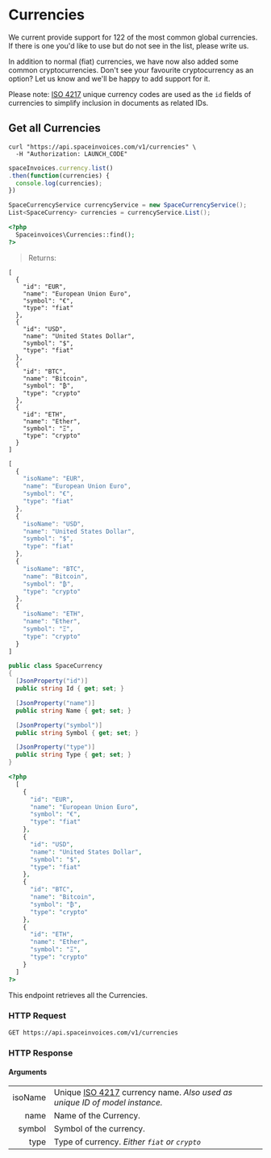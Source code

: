 # Currencies

We current provide support for 122 of the most common global currencies. If there is one you'd like to use but do not see in the list, please write us.

In addition to normal (fiat) currencies, we have now also added some common cryptocurrencies. Don't see your favourite cryptocurrency as an option? Let us know and we'll be happy to add support for it.

Please note: [ISO 4217](https://en.wikipedia.org/wiki/ISO_4217) unique currency codes are used as the `id` fields of currencies to simplify inclusion in documents as related IDs.

## Get all Currencies

```shell
curl "https://api.spaceinvoices.com/v1/currencies" \
  -H "Authorization: LAUNCH_CODE"
```

```javascript
spaceInvoices.currency.list()
.then(function(currencies) {
  console.log(currencies);
})
```

```csharp
SpaceCurrencyService currencyService = new SpaceCurrencyService();
List<SpaceCurrency> currencies = currencyService.List();
```

```php
<?php
  Spaceinvoices\Currencies::find();
?>
```

> Returns:

```shell
[
  {
    "id": "EUR",
    "name": "European Union Euro",
    "symbol": "€",
    "type": "fiat"
  },
  {
    "id": "USD",
    "name": "United States Dollar",
    "symbol": "$",
    "type": "fiat"
  },
  {
    "id": "BTC",
    "name": "Bitcoin",
    "symbol": "₿",
    "type": "crypto"
  },
  {
    "id": "ETH",
    "name": "Ether",
    "symbol": "‎Ξ",
    "type": "crypto"
  }
]
```

```javascript
[
  {
    "isoName": "EUR",
    "name": "European Union Euro",
    "symbol": "€",
    "type": "fiat"
  },
  {
    "isoName": "USD",
    "name": "United States Dollar",
    "symbol": "$",
    "type": "fiat"
  },
  {
    "isoName": "BTC",
    "name": "Bitcoin",
    "symbol": "₿",
    "type": "crypto"
  },
  {
    "isoName": "ETH",
    "name": "Ether",
    "symbol": "‎Ξ",
    "type": "crypto"
  }
]
```

```csharp
public class SpaceCurrency
{
  [JsonProperty("id")]
  public string Id { get; set; }

  [JsonProperty("name")]
  public string Name { get; set; }

  [JsonProperty("symbol")]
  public string Symbol { get; set; }

  [JsonProperty("type")]
  public string Type { get; set; }
}
```

```php
<?php
  [
    {
      "id": "EUR",
      "name": "European Union Euro",
      "symbol": "€",
      "type": "fiat"
    },
    {
      "id": "USD",
      "name": "United States Dollar",
      "symbol": "$",
      "type": "fiat"
    },
    {
      "id": "BTC",
      "name": "Bitcoin",
      "symbol": "₿",
      "type": "crypto"
    },
    {
      "id": "ETH",
      "name": "Ether",
      "symbol": "‎Ξ",
      "type": "crypto"
    }
  ]
?>
```

This endpoint retrieves all the Currencies.

### HTTP Request

`GET https://api.spaceinvoices.com/v1/currencies`

### HTTP Response

#### Arguments

|      |     |
| ---: | --- |
| isoName | Unique [ISO 4217](https://en.wikipedia.org/wiki/ISO_4217) currency name. _Also used as unique ID of model instance._ |
| name | Name of the Currency. |
| symbol | Symbol of the currency. |po
| type | Type of currency. _Either `fiat` or `crypto`_ |
